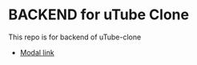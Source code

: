 # BACKEND for uTube Clone

This repo is for backend of uTube-clone

- [Modal link](https://app.eraser.io/workspace/YtPqZ1VogxGy1jzIDkzj)
